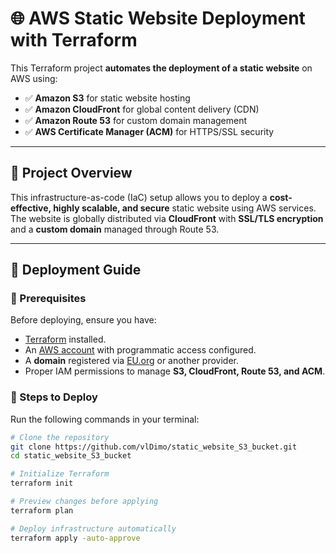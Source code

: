 # 🌐 AWS Static Website Deployment with Terraform

This Terraform project **automates the deployment of a static website** on AWS using:

- ✅ **Amazon S3** for static website hosting
- ✅ **Amazon CloudFront** for global content delivery (CDN)
- ✅ **Amazon Route 53** for custom domain management
- ✅ **AWS Certificate Manager (ACM)** for HTTPS/SSL security

---

## 📌 **Project Overview**
This infrastructure-as-code (IaC) setup allows you to deploy a **cost-effective, highly scalable, and secure** static website using AWS services. The website is globally distributed via **CloudFront** with **SSL/TLS encryption** and a **custom domain** managed through Route 53.

---

## 🚀 **Deployment Guide**
### **🔹 Prerequisites**
Before deploying, ensure you have:
- [Terraform](https://developer.hashicorp.com/terraform/downloads) installed.
- An [AWS account](https://aws.amazon.com/free/) with programmatic access configured.
- A **domain** registered via [EU.org](https://nic.eu.org/) or another provider.
- Proper IAM permissions to manage **S3, CloudFront, Route 53, and ACM**.

### **🔹 Steps to Deploy**
Run the following commands in your terminal:

```sh
# Clone the repository
git clone https://github.com/vlDimo/static_website_S3_bucket.git
cd static_website_S3_bucket

# Initialize Terraform
terraform init

# Preview changes before applying
terraform plan

# Deploy infrastructure automatically
terraform apply -auto-approve
